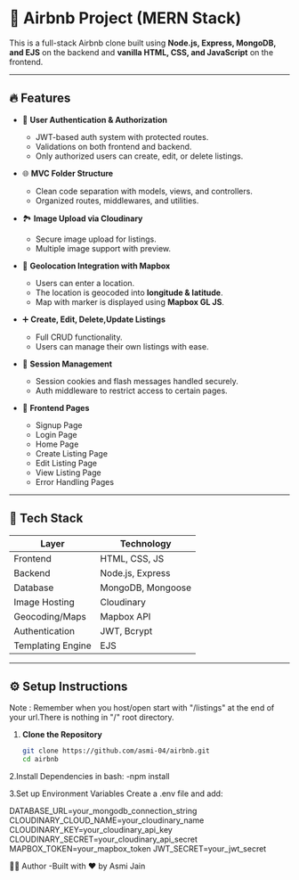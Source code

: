 # 🏡 Airbnb  Project (MERN Stack)

This is a full-stack Airbnb clone built using **Node.js, Express, MongoDB, and EJS** on the backend and **vanilla HTML, CSS, and JavaScript** on the frontend.

---

## 🔥 Features

- 📝 **User Authentication & Authorization**
  - JWT-based auth system with protected routes.
  - Validations on both frontend and backend.
  - Only authorized users can create, edit, or delete listings.

- 🌐 **MVC Folder Structure**
  - Clean code separation with models, views, and controllers.
  - Organized routes, middlewares, and utilities.

- 🏞️ **Image Upload via Cloudinary**
  - Secure image upload for listings.
  - Multiple image support with preview.

- 📍 **Geolocation Integration with Mapbox**
  - Users can enter a location.
  - The location is geocoded into **longitude & latitude**.
  - Map with marker is displayed using **Mapbox GL JS**.

- ➕ **Create, Edit, Delete,Update Listings**
  - Full CRUD functionality.
  - Users can manage their own listings with ease.

- 🔐 **Session Management**
  - Session cookies and flash messages handled securely.
  - Auth middleware to restrict access to certain pages.

- 🎨 **Frontend Pages**
  - Signup Page
  - Login Page
  - Home Page
  - Create Listing Page
  - Edit Listing Page
  - View Listing Page
  - Error Handling Pages

---

## 🚀 Tech Stack

| Layer        | Technology         |
|--------------|--------------------|
| Frontend     | HTML, CSS, JS      |
| Backend      | Node.js, Express   |
| Database     | MongoDB, Mongoose  |
| Image Hosting| Cloudinary         |
| Geocoding/Maps | Mapbox API       |
| Authentication | JWT, Bcrypt      |
| Templating Engine | EJS          |

---

## ⚙️ Setup Instructions

Note : Remember when you host/open start with "/listings" at the end of your url.There is nothing in "/" root directory.

1. **Clone the Repository**  
   ```bash
   git clone https://github.com/asmi-04/airbnb.git
   cd airbnb

2.Install Dependencies in bash:
  -npm install

3.Set up Environment Variables
  Create a .env file and add:

DATABASE_URL=your_mongodb_connection_string
CLOUDINARY_CLOUD_NAME=your_cloudinary_name
CLOUDINARY_KEY=your_cloudinary_api_key
CLOUDINARY_SECRET=your_cloudinary_api_secret
MAPBOX_TOKEN=your_mapbox_token
JWT_SECRET=your_jwt_secret

🧑‍💻 Author
-Built with ❤️ by Asmi Jain
